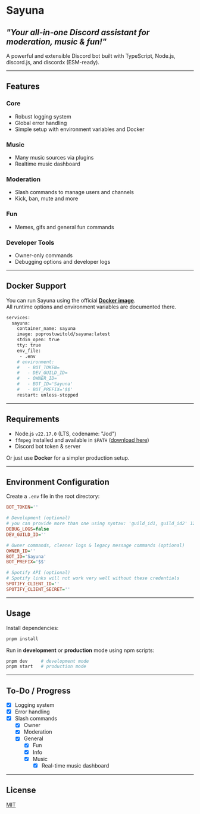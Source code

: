 # Sayuna

## ***"Your all-in-one Discord assistant for moderation, music & fun!"***

A powerful and extensible Discord bot built with TypeScript, Node.js, discord.js, and discordx (ESM-ready).

<hr>

## Features

### Core
- Robust logging system
- Global error handling
- Simple setup with environment variables and Docker

### Music
- Many music sources via plugins
- Realtime music dashboard

### Moderation
- Slash commands to manage users and channels
- Kick, ban, mute and more

### Fun
- Memes, gifs and general fun commands

### Developer Tools
- Owner-only commands
- Debugging options and developer logs

---

## Docker Support

You can run Sayuna using the official **[Docker image](https://hub.docker.com/r/poprostuwitold/sayuna)**.  
All runtime options and environment variables are documented there.

```bash
services:
  sayuna:
    container_name: sayuna
    image: poprostuwitold/sayuna:latest
    stdin_open: true
    tty: true
    env_file:
     - .env
    # environment:
    #   - BOT_TOKEN=
    #   - DEV_GUILD_ID=
    #   - OWNER_ID=
    #   - BOT_ID='Sayuna'
    #   - BOT_PREFIX='$$'
    restart: unless-stopped
```

---

## Requirements

- Node.js `v22.17.0` (LTS, codename: "Jod")
- `ffmpeg` installed and available in `$PATH` ([download here](https://ffmpeg.org/download.html))
- Discord bot token & server

Or just use **Docker** for a simpler production setup.

---

## Environment Configuration

Create a `.env` file in the root directory:

```ini
BOT_TOKEN=''

# Development (optional)
# you can provide more than one using syntax: 'guild_id1, guild_id2' 1242471380587646986
DEBUG_LOGS=false
DEV_GUILD_ID=''

# Owner commands, cleaner logs & legacy message commands (optional)
OWNER_ID=''
BOT_ID='Sayuna'
BOT_PREFIX='$$'

# Spotify API (optional)
# Spotify links will not work very well without these credentials
SPOTIFY_CLIENT_ID=''
SPOTIFY_CLIENT_SECRET=''
```

---

## Usage

Install dependencies:

```bash
pnpm install
```

Run in **development** or **production** mode using npm scripts:

```bash
pnpm dev     # development mode
pnpm start   # production mode
```

---

## To-Do / Progress

- [x] Logging system
- [x] Error handling
- [x] Slash commands
  - [x] Owner
  - [x] Moderation
  - [x] General
	- [x] Fun
	- [x] Info
	- [x] Music
	  - [x] Real-time music dashboard

---

## License

[MIT](https://choosealicense.com/licenses/mit/)